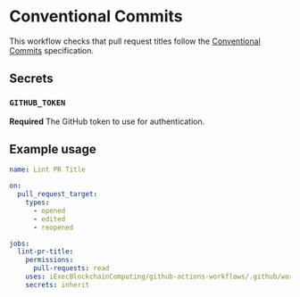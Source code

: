 # Conventional Commits

This workflow checks that pull request titles follow the [Conventional Commits](https://www.conventionalcommits.org/) specification.

## Secrets

### `GITHUB_TOKEN`

**Required** The GitHub token to use for authentication.

## Example usage

```yaml
name: Lint PR Title

on:
  pull_request_target:
    types:
      - opened
      - edited
      - reopened

jobs:
  lint-pr-title:
    permissions:
      pull-requests: read
    uses: iExecBlockchainComputing/github-actions-workflows/.github/workflows/conventional-commits.yml@conventional-commits-v1.0.1
    secrets: inherit
```
